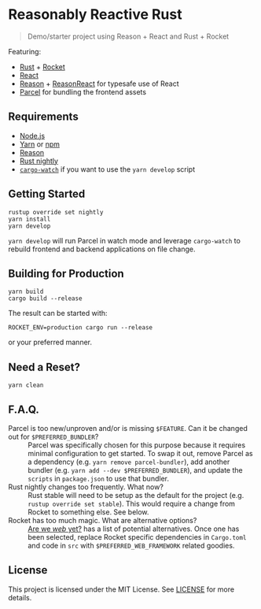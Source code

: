 # Reasonably Reactive Rust

> Demo/starter project using Reason + React and Rust + Rocket

Featuring:

- [Rust](https://www.rust-lang.org/) + [Rocket](https://rocket.rs)
- [React](https://reactjs.org/)
- [Reason](https://reasonml.github.io/) + [ReasonReact](https://reasonml.github.io/reason-react/) for typesafe use of React
- [Parcel](https://parceljs.org/) for bundling the frontend assets

## Requirements

- [Node.js](https://nodejs.org/)
- [Yarn](https://yarnpkg.com/docs/install/) or [npm](https://docs.npmjs.com/getting-started/installing-node)
- [Reason](https://reasonml.github.io/docs/global-installation.html)
- [Rust nightly](https://www.rust-lang.org/install.html)
- [`cargo-watch`](https://github.com/passcod/cargo-watch) if you want to use the `yarn develop` script

## Getting Started

```
rustup override set nightly
yarn install
yarn develop
```

`yarn develop` will run Parcel in watch mode and leverage `cargo-watch` to rebuild frontend and backend applications on file change.

## Building for Production

```
yarn build
cargo build --release
```

The result can be started with:

```
ROCKET_ENV=production cargo run --release
```

or your preferred manner.

## Need a Reset?

```
yarn clean
```

## F.A.Q.

<dl>
  <dt>Parcel is too new/unproven and/or is missing <code>$FEATURE</code>. Can it be changed out for <code>$PREFERRED_BUNDLER</code>?</dt>
  <dd>Parcel was specifically chosen for this purpose because it requires minimal configuration to get started. To swap it out, remove Parcel as a dependency (e.g. <code>yarn remove parcel-bundler</code>), add another bundler (e.g. <code>yarn add --dev $PREFERRED_BUNDLER</code>), and update the <code>scripts</code> in <code>package.json</code> to use that bundler.</dd>
  <dt>Rust nightly changes too frequently. What now?</dt>
  <dd>Rust stable will need to be setup as the default for the project (e.g. <code>rustup override set stable</code>). This would require a change from Rocket to something else. See below.</dd>
  <dt>Rocket has too much magic. What are alternative options?</dt>
  <dd><a href="http://www.arewewebyet.org/">Are we <em>web</em> yet?</a> has a list of potential alternatives. Once one has been selected, replace Rocket specific dependencies in <code>Cargo.toml</code> and code in <code>src</code> with <code>$PREFERRED_WEB_FRAMEWORK</code> related goodies.</dd>
</dl>

## License

This project is licensed under the MIT License. See [LICENSE](LICENSE) for more details.
